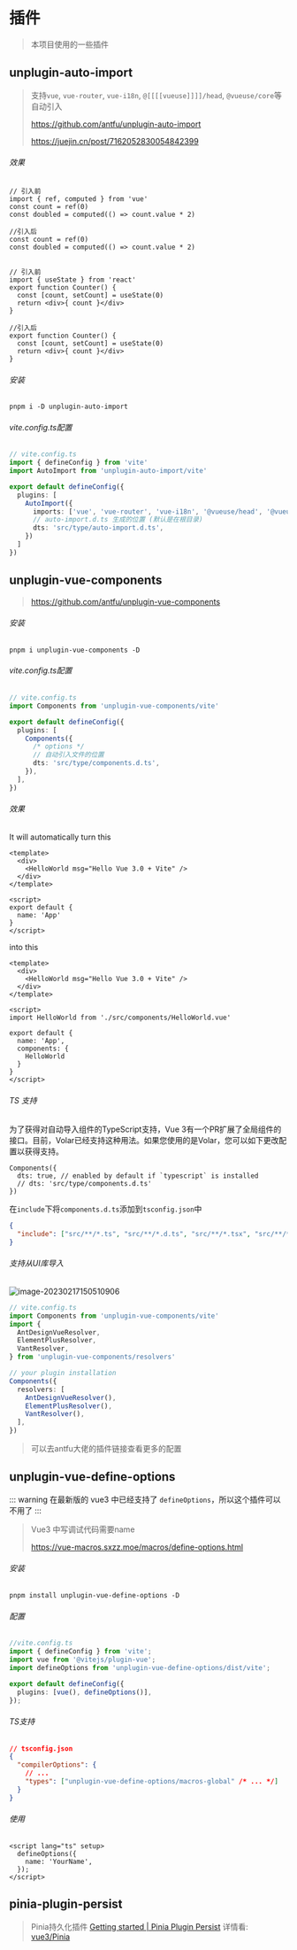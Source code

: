 # 插件


> 本项目使用的一些插件

## unplugin-auto-import

> 支持`vue`, `vue-router`, `vue-i18n`, `@[[[[vueuse]]]]/head`, `@vueuse/core`等自动引入
>
> https://github.com/antfu/unplugin-auto-import
>
> https://juejin.cn/post/7162052830054842399

###### 效果

```tsx
// 引入前
import { ref, computed } from 'vue'
const count = ref(0)
const doubled = computed(() => count.value * 2)

//引入后
const count = ref(0)
const doubled = computed(() => count.value * 2)


// 引入前
import { useState } from 'react'
export function Counter() {
  const [count, setCount] = useState(0)
  return <div>{ count }</div>
}

//引入后
export function Counter() {
  const [count, setCount] = useState(0)
  return <div>{ count }</div>
}
```

###### 安装

```shell
pnpm i -D unplugin-auto-import
```

###### vite.config.ts配置

```ts
// vite.config.ts
import { defineConfig } from 'vite'
import AutoImport from 'unplugin-auto-import/vite'

export default defineConfig({
  plugins: [
    AutoImport({
      imports: ['vue', 'vue-router', 'vue-i18n', '@vueuse/head', '@vueuse/core'],
      // auto-import.d.ts 生成的位置 (默认是在根目录)
      dts: 'src/type/auto-import.d.ts',
    })
  ]
})
```

## unplugin-vue-components

> https://github.com/antfu/unplugin-vue-components

###### 安装

```shell
pnpm i unplugin-vue-components -D
```

###### vite.config.ts配置

```ts
// vite.config.ts
import Components from 'unplugin-vue-components/vite'

export default defineConfig({
  plugins: [
    Components({ 
      /* options */ 
      // 自动引入文件的位置
      dts: 'src/type/components.d.ts',
    }),
  ],
})
```

###### 效果

It will automatically turn this

```vue
<template>
  <div>
    <HelloWorld msg="Hello Vue 3.0 + Vite" />
  </div>
</template>

<script>
export default {
  name: 'App'
}
</script>
```

into this

```vue
<template>
  <div>
    <HelloWorld msg="Hello Vue 3.0 + Vite" />
  </div>
</template>

<script>
import HelloWorld from './src/components/HelloWorld.vue'

export default {
  name: 'App',
  components: {
    HelloWorld
  }
}
</script>
```

###### TS 支持

为了获得对自动导入组件的TypeScript支持，Vue 3有一个PR扩展了全局组件的接口。目前，Volar已经支持这种用法。如果您使用的是Volar，您可以如下更改配置以获得支持。

```tsx
Components({
  dts: true, // enabled by default if `typescript` is installed
  // dts: 'src/type/components.d.ts'
})
```

在`include`下将`components.d.ts`添加到`tsconfig.json`中

```json
{
  "include": ["src/**/*.ts", "src/**/*.d.ts", "src/**/*.tsx", "src/**/*.vue"],
}
```

###### 支持从UI库导入

<img src="https://huyu-blog.oss-cn-hangzhou.aliyuncs.com/img/image-20230217150510906.png" alt="image-20230217150510906"  />

```ts
// vite.config.ts
import Components from 'unplugin-vue-components/vite'
import {
  AntDesignVueResolver,
  ElementPlusResolver,
  VantResolver,
} from 'unplugin-vue-components/resolvers'

// your plugin installation
Components({
  resolvers: [
    AntDesignVueResolver(),
    ElementPlusResolver(),
    VantResolver(),
  ],
})
```

> 可以去antfu大佬的插件链接查看更多的配置

## unplugin-vue-define-options

::: warning
在最新版的 vue3 中已经支持了 `defineOptions`，所以这个插件可以不用了
:::

> Vue3 中写调试代码需要name
>
> https://vue-macros.sxzz.moe/macros/define-options.html

###### 安装

```shell
pnpm install unplugin-vue-define-options -D
```

###### 配置

```ts
//vite.config.ts
import { defineConfig } from 'vite';
import vue from '@vitejs/plugin-vue';
import defineOptions from 'unplugin-vue-define-options/dist/vite';

export default defineConfig({
  plugins: [vue(), defineOptions()],
});
```

###### TS支持

```json
// tsconfig.json
{
  "compilerOptions": {
    // ...
    "types": ["unplugin-vue-define-options/macros-global" /* ... */]
  }
}
```

###### 使用

```vue
<script lang="ts" setup>
  defineOptions({
    name: 'YourName',
  });
</script>
```

## pinia-plugin-persist

> Pinia持久化插件
> [Getting started | Pinia Plugin Persist](https://seb-l.github.io/pinia-plugin-persist/#vue3)
> 详情看:
> [vue3/Pinia](https://github.com/pan52yu/MyNote/blob/main/vue3/Pinia.md)